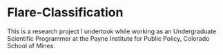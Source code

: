 # Flare-Classification
This is a research project I undertook while working as an Undergraduate Scientific Programmer at the Payne Institute for Public Policy, Colorado School of Mines. 
